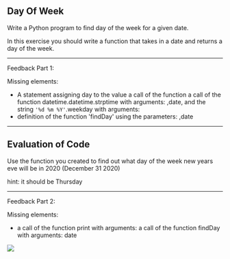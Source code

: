 
## Day Of Week

Write a Python program to find day of the week for a given date. 

In this exercise you should write a function that takes in a date and 
returns a day of the week. 

---
Feedback Part 1: 

Missing elements:
- A statement assigning day to the value a call of the function a call of the function datetime.datetime.strptime with arguments: ,date, and the string `'%d %m %Y'`.weekday with arguments: 
- definition of the function 'findDay' using the parameters: ,date
---
## Evaluation of Code
Use the function you created to find out what day of the week new years eve 
will be in 2020 (December 31 2020)

hint: it should be Thursday

---
Feedback Part 2: 

Missing elements:
- a call of the function print with arguments: a call of the function findDay with arguments: date

![](https://i.imgur.com/Ssfp7.gif)